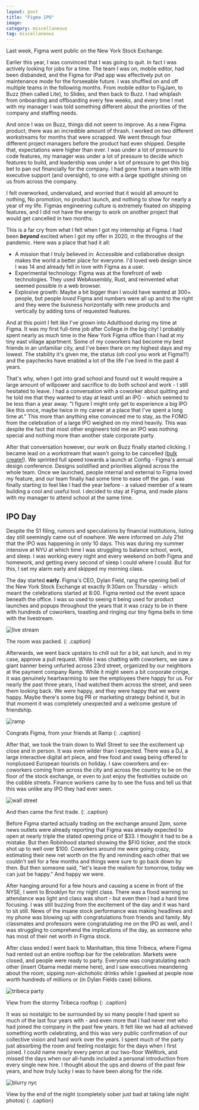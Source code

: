 ```yaml
---
layout: post
title: "Figma IPO"
image: 
category: miscellaneous
tag: miscellaneous
---
```



Last week, Figma went public on the New York Stock Exchange.

Earlier this year, I was convinced that I was going to quit. In fact I was actively looking for jobs for a time. The team I was on, mobile editor, had been disbanded, and the Figma for iPad app was effectively put on maintenance mode for the forseeable future. I was shuffled on and off multiple teams in the following months. From mobile editor to FigJam, to Buzz (then called Lite), to Slides, and then back to Buzz. I had whiplash from onboarding and offboarding every few weeks, and every time I met with my manager I was told something different about the priorities of the company and staffing needs.

And once I was on Buzz, things did not seem to improve. As a new Figma product, there was an incredible amount of thrash. I worked on two different workstreams for months that were scrapped. We went through four different project managers before the product had even shipped. Despite that, expectations were higher than ever. I was under a lot of pressure to code features, my manager was under a lot of pressure to decide which features to build, and leadership was under a lot of pressure to get this big bet to pan out financially for the company. I had gone from a team with little executive support (and oversight), to one with a large spotlight shining on us from across the company.

I felt overworked, undervalued, and worried that it would all amount to nothing, No promotion, no product launch, and nothing to show for nearly a year of my life. Figmas engineering culture is extremely fixated on shipping features, and I did not have the energy to work on another project that would get cancelled in two months. 

This is a far cry from what I felt when I got my internship at Figma. I had been ***beyond*** excited when I got my offer in 2020, in the throughs of the pandemic. Here was a place that had it all:

- A mission that I truly believed in: Accessible and collaborative design makes the world a better place for everyone. I'd loved web design since I was 14 and already fell in love with Figma as a user.
- Experimental technology: Figma was at the forefront of web technologies. They used WebAssembly, Rust, and reinvented what seemed possible in a web browser.
- Explosive growth: Maybe a bit bigger than I would have wanted at 300+ people, but people *loved* Figma and numbers were all up and to the right and they were the buisness horizontally with new products and vertically by adding tons of requested features.

And at this point I felt like I've grown into Adulthood during my time at Figma. It was my first full-time job after College in the big city! I probably spent nearly as much time in the New York Figma office than I had at my tiny east village apartment. Some of my coworkers had become my best friends in an unfamiliar city, and I've been there on my highest days and my lowest. The stability it's given me, the status (oh cool you work at Figma?!) and the paychecks have enabled a lot of the life I've lived in the past 4 years. 

That's why, when I got into grad school and found out it would require a large amount of willpower and sacrifice to do both school and work - I still hesitated to leave. I had a conversation with a coworker about quitting and he told me that they wanted to stay at least until an IPO - which seemed to be less than a year away. "I figure I might only get to experience a big IPO like this once, maybe twice in my career at a place that I've spent a long time at." This more than anything else convinced me to stay, as the FOMO from the celebration of a large IPO weighed on my mind heavily. This was despite the fact that most other engineers told me an IPO was nothing special and nothing more than another stale corporate party. 

After that conversation however, our work on Buzz finally started clicking. I became lead on a workstream that wasn't going to be cancelled ([bulk create!](https://help.figma.com/hc/en-us/articles/31271824185623-Bulk-create-assets-in-Figma-Buzz)). We sprinted full speed towards a launch at Config - Figma's annual design conference. Designs solidified and priorities aligned across the whole team. Once we launched, people internal and external to Figma loved my feature, and our team finally had some time to ease off the gas. I was finally starting to feel like I had the year before - a valued member of a team building a cool and useful tool. I decided to stay at Figma, and made plans with my manager to attend school at the same time.

## IPO Day

Despite the S1 filing, rumors and speculations by financial institutions, listing day still seemingly came out of nowhere. We were informed on July 21st that the IPO was happening in only 10 days. This was during my summer intensive at NYU at which time I was struggling to balance school, work, and sleep. I was working every night and every weekend on both Figma and homework, and getting every second of sleep I could where I could. But for this, I set my alarm early and skipped my morning class.

The day started **early**. Figma's CEO, Dylan Field, rang the opening bell of the New York Stock Exchange at exactly 9:30am on Thursday - which meant the celebrations started at 8:00. Figma rented out the event space beneath the office. I was so used to seeing it being used for product launches and popups throughout the years that it was crazy to be in there with hundreds of coworkers, toasting and ringing our tiny figma bells in time with the livestream.

![live stream](/assets/img/2025-08-09-figma-ipo/live-stream.jpg)

The room was packed.
{: .caption}

Afterwards, we went back upstairs to chill out for a bit, eat lunch, and in my case, approve a pull request. While I was chatting with coworkers, we saw a giant banner being unfurled across 23rd street, organized by our neighbors at the payment company Ramp. While it might seem a bit corporate cringe, it was genuinely heartwarming to see the employees there happy for us. For nearly the past three years, I had watched them across the street, and seen them looking back. We were happy, and they were happy that we were happy. Maybe there's some big PR or marketing strategy behind it, but in that moment it was completely unexpected and a welcome gesture of friendship.

![ramp](/assets/img/2025-08-09-figma-ipo/ramp.png)

Congrats Figma, from your friends at Ramp
{: .caption}

After that, we took the train down to Wall Street to see the excitement up close and in person. It was even wilder than I expected. There was a DJ, a large interactive digital art piece, and free food and swag being offered to nonplussed European tourists on holiday. I saw coworkers and ex-coworkers coming from across the city and across the country to be on the floor of the stock exchange, or even to just enjoy the festivities outside on the cobble streets. Finance workers came by to see the fuss and tell us that this was unlike any IPO they had ever seen.

![wall street](/assets/img/2025-08-09-figma-ipo/wall-street.png)

And then came the first trade.
{: .caption}

Before Figma started actually trading on the exchange around 2pm, some news outlets were already reporting that Figma was already expected to open at nearly triple the stated opening price of $33. I thought it had to be a mistake. But then Robinhood started showing the $FIG ticker, and the stock shot up to well over $100. Coworkers around me were going crazy, estimating their new net worth on the fly and reminding each other that we couldn't sell for a few months and things were sure to go back down by then. But then someone said, "let's leave the realism for tomorrow, today we can just be happy." And happy we were.

After hanging around for a few hours and causing a scene in front of the NYSE, I went to Brooklyn for my night class. There was a flood warning so attendance was light and class was short - but even then I had a hard time focusing. I was still buzzing from the excitement of the day and it was hard to sit still. News of the insane stock performance was making headlines and my phone was blowing up with congratulations from friends and family. My classmates and professors were congratulating me on the IPO as well, and I was struggling to comprehend the implications of the day, as someone who has most of their net worth in Figma stock.

After class ended I went back to Manhattan, this time Tribeca, where Figma had rented out an entire rooftop bar for the celebration. Markets were closed, and people were ready to party. Everyone was congratulating each other (insert Obama medal meme here), and I saw executives meandering about the room, sipping non-alchoholic drinks while I gawked at people now worth hundreds of millions or (in Dylan Fields case) billions. 

![tribeca party](/assets/img/2025-08-09-figma-ipo/tribeca-party.png)

View from the stormy Tribeca rooftop
{: .caption}

It was so nostalgic to be surrounded by so many people I had spent so much of the last four years with - and even more that I had never met who had joined the company in the past few years. It felt like we had all achieved something worth celebrating, and this was very public confirmation of our collective vision and hard work over the years. I spent much of the party just absorbing the room and feeling nostalgic for the days when I first joined. I could name nearly every peron at our two-floor WeWork, and missed the days when our all-hands included a personal introduction from every single new hire. I thought about the ups and downs of the past few years, and how truly lucky I was to have been along for the ride.

![blurry nyc](/assets/img/2025-08-09-figma-ipo/blurry-nyc.png)

View by the end of the night (completely sober just bad at taking late night photos)
{: .caption}
